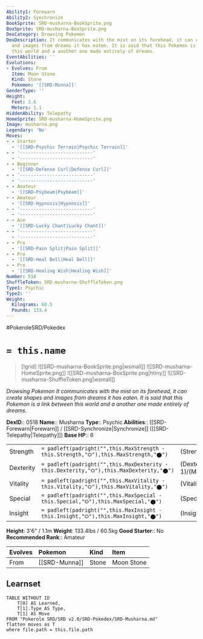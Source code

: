 ```yaml
---
Ability1: Forewarn
Ability2: Synchronize
BookSprite: SRD-musharna-BookSprite.png
BoxSprite: SRD-musharna-BoxSprite.png
DexCategory: Drowsing Pokemon
DexDescription: It communicates with the mist on its forehead, it can create shapes
  and images from dreams it has eaten. It is said that this Pokemon is a link between
  this world and a another one made entirely of dreams.
EventAbilities: ''
Evolutions:
- Evolves: From
  Item: Moon Stone
  Kind: Stone
  Pokemon: '[[SRD-Munna]]'
GenderType: ''
Height:
  Feet: 3.6
  Meters: 1.1
HiddenAbility: Telepathy
HomeSprite: SRD-musharna-HomeSprite.png
Image: musharna.png
Legendary: 'No'
Moves:
- - Starter
  - '[[SRD-Psychic Terrain|Psychic Terrain]]'
- - '---------------------------'
  - '---------------------------'
- - Beginner
  - '[[SRD-Defense Curl|Defense Curl]]'
- - '---------------------------'
  - '---------------------------'
- - Amateur
  - '[[SRD-Psybeam|Psybeam]]'
- - Amateur
  - '[[SRD-Hypnosis|Hypnosis]]'
- - '---------------------------'
  - '---------------------------'
- - Ace
  - '[[SRD-Lucky Chant|Lucky Chant]]'
- - '---------------------------'
  - '---------------------------'
- - Pro
  - '[[SRD-Pain Split|Pain Split]]'
- - Pro
  - '[[SRD-Heal Bell|Heal Bell]]'
- - Pro
  - '[[SRD-Healing Wish|Healing Wish]]'
Number: 518
ShuffleToken: SRD-musharna-ShuffleToken.png
Type1: Psychic
Type2: ''
Weight:
  Kilograms: 60.5
  Pounds: 133.4
---
```


#PokeroleSRD/Pokedex

# `= this.name`

> [!grid]
> ![[SRD-musharna-BookSprite.png|wsmall]]
> ![[SRD-musharna-HomeSprite.png]]
> ![[SRD-musharna-BoxSprite.png|htiny]]
> ![[SRD-musharna-ShuffleToken.png|wsmall]]


*Drowsing Pokemon*
*It communicates with the mist on its forehead, it can create shapes and images from dreams it has eaten. It is said that this Pokemon is a link between this world and a another one made entirely of dreams.*

**DexID**:: 0518
**Name**:: Musharna
**Type**:: Psychic
**Abilities**:: [[SRD-Forewarn|Forewarn]] / [[SRD-Synchronize|Synchronize]] ([[SRD-Telepathy|Telepathy]])
**Base HP**:: 6

|           |                                                                                        |                                          |
| --------- | -------------------------------------------------------------------------------------- | ---------------------------------------- |
| Strength  | `= padleft(padright("",this.MaxStrength - this.Strength,"⭘"),this.MaxStrength,"⬤")`    | (Strength::2)/(MaxStrength::4)   |
| Dexterity | `= padleft(padright("",this.MaxDexterity - this.Dexterity,"⭘"),this.MaxDexterity,"⬤")` | (Dexterity:: 1)/(MaxDexterity::3) |
| Vitality  | `= padleft(padright("",this.MaxVitality - this.Vitality,"⭘"),this.MaxVitality,"⬤")`    | (Vitality::2)/(MaxVitality::5)   |
| Special   | `= padleft(padright("",this.MaxSpecial - this.Special,"⭘"),this.MaxSpecial,"⬤")`       | (Special::3)/(MaxSpecial::6)     |
| Insight   | `= padleft(padright("",this.MaxInsight - this.Insight,"⭘"),this.MaxInsight,"⬤")`       | (Insight::3)/(MaxInsight::6)     |

**Height**: 3'6" / 1.1m
**Weight**: 133.4lbs / 60.5kg
**Good Starter**:: No
**Recommended Rank**:: Amateur

| Evolves   | Pokemon       | Kind   | Item       |
|:----------|:--------------|:-------|:-----------|
| From      | [[SRD-Munna]] | Stone  | Moon Stone |

## Learnset

```dataview
TABLE WITHOUT ID
    T[0] AS Learned,
    T[1].Type AS Type,
    T[1] AS Move
FROM "Pokerole SRD/SRD v2.0/SRD-Pokedex/SRD-Musharna.md"
flatten moves as T
where file.path = this.file.path
```

